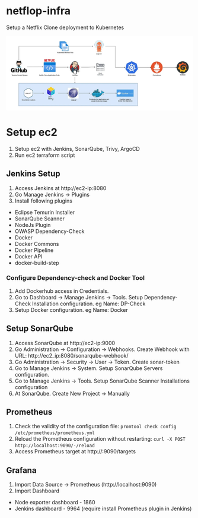 # netflop-infra
Setup a Netflix Clone deployment to Kubernetes

![screenshot](pihqiNA_4.jpg)

# Setup ec2

1. Setup ec2 with Jenkins, SonarQube, Trivy, ArgoCD
2. Run ec2 terraform script

## Jenkins Setup

1. Access Jenkins at http://ec2-ip:8080
2. Go Manage Jenkins -> Plugins
3. Install following plugins
  - Eclipse Temurin Installer
  - SonarQube Scanner
  - NodeJs Plugin
  - OWASP Dependency-Check
  - Docker
  - Docker Commons
  - Docker Pipeline
  - Docker API
  - docker-build-step

### Configure Dependency-check and Docker Tool
1. Add Dockerhub access in Credentials.
2. Go to Dashboard -> Manage Jenkins -> Tools. Setup Dependency-Check Installation configuration. eg Name: DP-Check
3. Setup Docker configuration. eg Name: Docker

## Setup SonarQube

1. Access SonarQube at http://ec2-ip:9000
2. Go Administration -> Configuration -> Webhooks. Create Webhook with URL: http://ec2_ip:8080/sonarqube-webhook/
3. Go Administration -> Security -> User -> Token. Create sonar-token
4. Go to Manage Jenkins -> System. Setup SonarQube Servers configuration.
5. Go to Manage Jenkins -> Tools. Setup SonarQube Scanner Installations configuration
5. At SonarQube. Create New Project -> Manually

## Prometheus
1. Check the validity of the configuration file:
  `promtool check config /etc/prometheus/prometheus.yml`
2. Reload the Prometheus configuration without restarting:
  `curl -X POST http://localhost:9090/-/reload`
3. Access Prometheus target at http://<prometheus-ip>:9090/targets

## Grafana
1. Import Data Source -> Prometheus (http://localhost:9090)
2. Import Dashboard
  - Node exporter dashboard - 1860 
  - Jenkins dashboard - 9964 (require install Prometheus plugin in Jenkins)